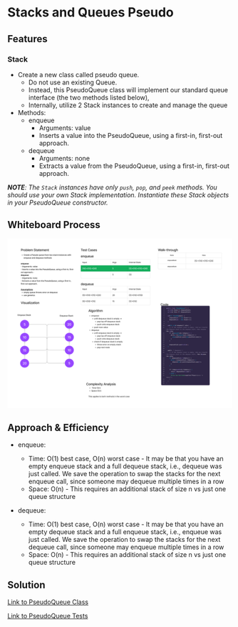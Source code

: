 # Stacks and Queues Pseudo

## Features

### Stack

- Create a new class called pseudo queue.
  - Do not use an existing Queue.
  - Instead, this PseudoQueue class will implement our standard queue interface (the two methods listed below),
  - Internally, utilize 2 Stack instances to create and manage the queue
- Methods:
  - enqueue
    - Arguments: value
    - Inserts a value into the PseudoQueue, using a first-in, first-out approach.
  - dequeue
    - Arguments: none
    - Extracts a value from the PseudoQueue, using a first-in, first-out approach.

***NOTE**: The `Stack` instances have only `push`, `pop`, and `peek` methods. You should use your own Stack implementation. Instantiate these Stack objects in your PseudoQueue constructor.*

## Whiteboard Process

![Whiteboard Image](cc11.png)

## Approach & Efficiency

- enqueue:
  - Time: O(1) best case, O(n) worst case - It may be that you have an empty enqueue stack and a full dequeue stack, i.e., dequeue was just called. We save the operation to swap the stacks for the next enqueue call, since someone may dequeue multiple times in a row
  - Space: O(n) - This requires an additional stack of size n vs just one queue structure

- dequeue:
  - Time: O(1) best case, O(n) worst case - It may be that you have an empty dequeue stack and a full enqueue stack, i.e., enqueue was just called. We save the operation to swap the stacks for the next dequeue call, since someone may enqueue multiple times in a row
  - Space: O(n) - This requires an additional stack of size n vs just one queue structure

## Solution

[Link to PseudoQueue Class](lib/src/main/java/codechallenges/PseudoQueue.java)

[Link to PseudoQueue Tests](lib/src/test/java/codechallenges/PseudoQueueTest.java)
